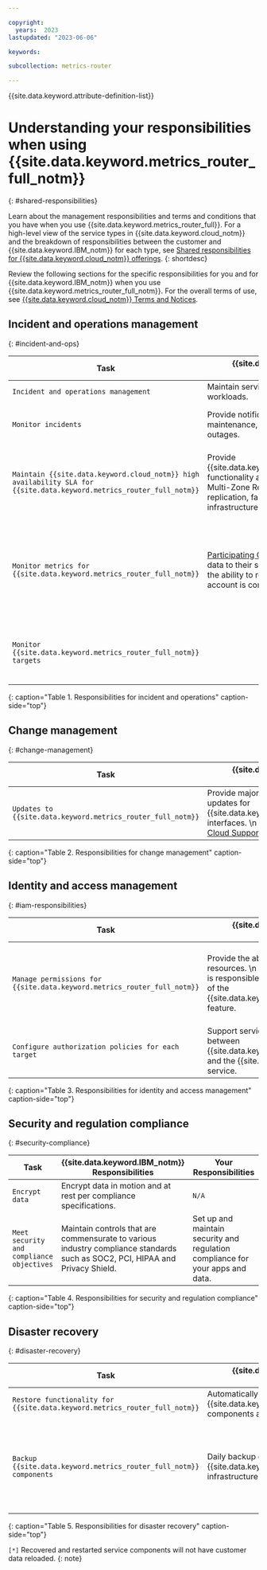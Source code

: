 ```yaml
---

copyright:
  years:  2023
lastupdated: "2023-06-06"

keywords:

subcollection: metrics-router

---
```


{{site.data.keyword.attribute-definition-list}}


# Understanding your responsibilities when using {{site.data.keyword.metrics_router_full_notm}}
{: #shared-responsibilities}

Learn about the management responsibilities and terms and conditions that you have when you use {{site.data.keyword.metrics_router_full}}. For a high-level view of the service types in {{site.data.keyword.cloud_notm}} and the breakdown of responsibilities between the customer and {{site.data.keyword.IBM_notm}} for each type, see [Shared responsibilities for {{site.data.keyword.cloud_notm}} offerings](/docs/overview?topic=overview-shared-responsibilities).
{: shortdesc}

Review the following sections for the specific responsibilities for you and for {{site.data.keyword.IBM_notm}} when you use {{site.data.keyword.metrics_router_full_notm}}. For the overall terms of use, see [{{site.data.keyword.cloud_notm}} Terms and Notices](/docs/overview/terms-of-use?topic=overview-terms).


## Incident and operations management
{: #incident-and-ops}

| Task              | {{site.data.keyword.IBM_notm}} Responsibilities | Your Responsibilities |
|-------------------|-------------------------------------------------|-----------------------|
| `Incident and operations management` | Maintain service instances and infrastructure workloads. | Maintain incident and operations management of your data. |
| `Monitor incidents`  | Provide notifications for planned maintenance, security bulletins, or unplanned outages. | Set preferences to [receive emails about platform notifications](/docs/overview?topic=overview-ui#email-prefsl).   \n Monitor the [IBM Cloud announcements page](https://{DomainName}/status?selected=announcement) for general announcements. |
| `Maintain {{site.data.keyword.cloud_notm}} high availability SLA for {{site.data.keyword.metrics_router_full_notm}}`   | Provide {{site.data.keyword.metrics_router_full_notm}}  functionality across availability zones in a Multi-Zone Region (MZR).    \n Provide replication, fail-over features, and infrastructure maintenance and updates. | Keep your {{site.data.keyword.metrics_router_full_notm}}  configuration in a version control system so that you can reconfigure a region if needed.  \n  Comply with [Operational responsibilities when using {{site.data.keyword.mon_full_notm}}](/docs/monitoring?topic=monitoring-shared-responsibilities). |
| `Monitor metrics for {{site.data.keyword.metrics_router_full_notm}}`  | [Participating Cloud services](/docs/metrics-router?topic=metrics-router-cloud-services-mr) publish relevant data to their subscribing clients. Clients have the ability to receive this data once their account is configured. | [Configure your account](/docs/metrics-router?topic=metrics-router-getting-started) where Cloud service subscriptions publish metrics to receive the published metrics. Notice that {{site.data.keyword.metrics_router_full_notm}}  can only route metrics that are generated in [supported regions](/docs/metrics-router?topic=metrics-router-regions). Other regions, where {{site.data.keyword.metrics_router_full_notm}}  is not available, continue to manage events by using {{site.data.keyword.mon_short}} service. |
| `Monitor {{site.data.keyword.metrics_router_full_notm}} targets`  |  |  Check the health and status of the targets through {{site.data.keyword.mon_short}} by configuring alerts to notify of problems writing metrics to a target, and generate notifications, for example, to the {{site.data.keyword.mon_full_notm}} service. |
{: caption="Table 1. Responsibilities for incident and operations" caption-side="top"}


## Change management
{: #change-management}

| Task                                                    | {{site.data.keyword.IBM_notm}} Responsibilities | Your Responsibilities |
|---------------------------------------------------------|-----------------------|--------|
| `Updates to {{site.data.keyword.metrics_router_full_notm}}` | Provide major, minor, and patch version updates for {{site.data.keyword.metrics_router_full_notm}} interfaces.   \n Document changes in the [IBM Cloud Support Center](https://cloud.ibm.com/unifiedsupport/supportcenter) | `N/A` |
{: caption="Table 2. Responsibilities for change management" caption-side="top"}



## Identity and access management
{: #iam-responsibilities}


| Task                           | {{site.data.keyword.IBM_notm}} Responsibilities | Your Responsibilities |
|--------------------------------|-------------------------------------------------|-----------------------|
| `Manage permissions for {{site.data.keyword.metrics_router_full_notm}}` | Provide the ability to restrict access to resources.   \n {{site.data.keyword.IBM_notm}} is responsible for the security and compliance of the {{site.data.keyword.metrics_router_full_notm}} feature. | Restrict access to {{site.data.keyword.metrics_router_full_notm}} by using Cloud IAM access policies. Define IAM policies to control which users within your account have access to manage the service and related resources in your account.    \n [Learn more about controlling access through IAM](/docs/metrics-router?topic=metrics-router-iam).|
| `Configure authorization policies for each target` | Support service to service authentication between {{site.data.keyword.metrics_router_full_notm}} and the {{site.data.keyword.mon_short}} service.   | [Configure 1 or more targets and corresponding authorization policies](/docs/metrics-router?topic=metrics-router-target-manage).  |
{: caption="Table 3. Responsibilities for identity and access management" caption-side="top"}



## Security and regulation compliance
{: #security-compliance}


| Task                                       | {{site.data.keyword.IBM_notm}} Responsibilities | Your Responsibilities |
|--------------------------------------------|-------------------------------------------------|-----------------------|
| `Encrypt data`  | Encrypt data in motion and at rest per compliance specifications. | `N/A` |
| `Meet security and compliance objectives`  | Maintain controls that are commensurate to various industry compliance standards such as SOC2, PCI, HIPAA and Privacy Shield. | Set up and maintain security and regulation compliance for your apps and data.  |
{: caption="Table 4. Responsibilities for security and regulation compliance" caption-side="top"}



## Disaster recovery
{: #disaster-recovery}


| Task                                                            | {{site.data.keyword.IBM_notm}} Responsibilities | Your Responsibilities |
|-----------------------------------------------------------------|-------------------------------------------------|-----------------------|
| `Restore functionality for {{site.data.keyword.metrics_router_full_notm}}`  | Automatically recover and restart {{site.data.keyword.metrics_router_full_notm}} components after any disaster event.` | [Complete the disaster recovery (DR) steps for {{site.data.keyword.metrics_router_full_notm}}](/docs/metrics-router?topic=metrics-router-ha_dr#dr-metrics-router). |
| `Backup {{site.data.keyword.metrics_router_full_notm}} components`   | Daily backup of the {{site.data.keyword.metrics_router_full_notm}} infrastructure and components. | [Configure account settings](/docs/metrics-router?topic=metrics-router-settings), specifically, set up a primary metadata location and a backup metadata location. These locations keep information about the account routing rules and the target destination data to send data. Keep a copy of the setting configuration, definitions of targets, and definitions of routes in the account. For more information, see [Collecting information about resources](/docs/metrics-router?topic=metrics-router-config_report). |
{: caption="Table 5. Responsibilities for disaster recovery" caption-side="top"}

`[*]` Recovered and restarted service components will not have customer data reloaded.
{: note}
